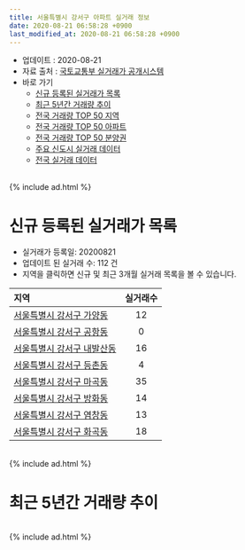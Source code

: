 ```yaml
---
title: 서울특별시 강서구 아파트 실거래 정보
date: 2020-08-21 06:58:28 +0900
last_modified_at: 2020-08-21 06:58:28 +0900
---
```


* 업데이트 : 2020-08-21
* 자료 출처 : [국토교통부 실거래가 공개시스템](http://rt.molit.go.kr)
* 바로 가기
    * [신규 등록된 실거래가 목록](#신규-등록된-실거래가-목록)
    * [최근 5년간 거래량 추이](#최근-5년간-거래량-추이)
    * [전국 거래량 TOP 50 지역](https://inasie.github.io/apt-trade-info/최근-3개월-전국에서-가장-거래가-많이-발생한-지역)
    * [전국 거래량 TOP 50 아파트](https://inasie.github.io/apt-trade-info/최근-3개월-전국에서-가장-거래가-많이-발생한-아파트)
    * [전국 거래량 TOP 50 분양권](https://inasie.github.io/apt-trade-info/최근-3개월-전국에서-가장-거래가-많이-발생한-분양권)
    * [주요 신도시 실거래 데이터](https://inasie.github.io/apt-trade-info/주요-신도시)
    * [전국 실거래 데이터](https://inasie.github.io/apt-trade-info/전국)

<br>
{% include ad.html %}
<br>

# 신규 등록된 실거래가 목록
* 실거래가 등록일: 20200821
* 업데이트 된 실거래 수: 112 건
* 지역을 클릭하면 신규 및 최근 3개월 실거래 목록을 볼 수 있습니다.


|지역|실거래수|
|:---|:---:|
|[서울특별시 강서구 가양동](https://inasie.github.io/apt-trade-info/서울특별시-강서구-가양동)|12|
|[서울특별시 강서구 공항동](https://inasie.github.io/apt-trade-info/서울특별시-강서구-공항동)|0|
|[서울특별시 강서구 내발산동](https://inasie.github.io/apt-trade-info/서울특별시-강서구-내발산동)|16|
|[서울특별시 강서구 등촌동](https://inasie.github.io/apt-trade-info/서울특별시-강서구-등촌동)|4|
|[서울특별시 강서구 마곡동](https://inasie.github.io/apt-trade-info/서울특별시-강서구-마곡동)|35|
|[서울특별시 강서구 방화동](https://inasie.github.io/apt-trade-info/서울특별시-강서구-방화동)|14|
|[서울특별시 강서구 염창동](https://inasie.github.io/apt-trade-info/서울특별시-강서구-염창동)|13|
|[서울특별시 강서구 화곡동](https://inasie.github.io/apt-trade-info/서울특별시-강서구-화곡동)|18|


<br>
{% include ad.html %}
<br>

# 최근 5년간 거래량 추이


<div style="width:100%;">
    <canvas id="deal_progress" height="200"></canvas>
</div>

<script>
new Chart(document.getElementById("deal_progress"), {
    type: 'line',
    data: {
        labels: ['201508','201509','201510','201511','201512','201601','201602','201603','201604','201605','201606','201607','201608','201609','201610','201611','201612','201701','201702','201703','201704','201705','201706','201707','201708','201709','201710','201711','201712','201801','201802','201803','201804','201805','201806','201807','201808','201809','201810','201811','201812','201901','201902','201903','201904','201905','201906','201907','201908','201909','201910','201911','201912','202001','202002','202003','202004','202005','202006','202007','202008'],
        datasets: [{
            label: '매매',
            pointRadius: 1,
            data: [562, 762, 661, 393, 249, 274, 307, 598, 808, 856, 953, 828, 710, 582, 673, 275, 198, 188, 276, 508, 448, 797, 896, 965, 285, 296, 363, 396, 449, 651, 714, 701, 282, 327, 298, 483, 1058, 317, 166, 79, 86, 81, 75, 120, 144, 200, 309, 380, 304, 329, 601, 586, 673, 434, 470, 253, 188, 329, 1188, 962, 83],
            borderColor: "rgba(255, 201, 14, 1)",
            backgroundColor: "rgba(255, 201, 14, 0.5)",
            fill: false,
            lineTension: 0
        },{
            label: '전월세',
            pointRadius: 1,
            data: [609, 574, 764, 609, 736, 740, 807, 888, 775, 758, 849, 1075, 1158, 867, 1027, 808, 727, 650, 888, 823, 714, 739, 787, 777, 742, 728, 637, 693, 749, 738, 694, 939, 657, 677, 763, 941, 985, 790, 955, 796, 704, 779, 740, 810, 709, 764, 773, 832, 839, 657, 824, 809, 975, 788, 1104, 907, 830, 833, 976, 1243, 572],
            borderColor: "rgba(0, 141, 185, 1)",
            backgroundColor: "rgba(0, 141, 185, 0.5)",
            fill: false,
            lineTension: 0
        }
        ]
    },
    options: {
        responsive: true,
        title: {
            display: false
        },
        tooltips: {
            mode: 'index',
            intersect: false
        },
        hover: {
            mode: 'nearest',
            intersect: true
        },
        scales: {
            xAxes: [{
                display: true,
                scaleLabel: {
                    display: true,
                    labelString: '년/월'
                }
            }],
            yAxes: [{
                display: true,
                ticks: {
                    suggestedMin: 0,
                },
                scaleLabel: {
                    display: true,
                    labelString: '실거래 수'
                }
            }]
        }
    }
});

</script>


<br>
{% include ad.html %}
<br>

